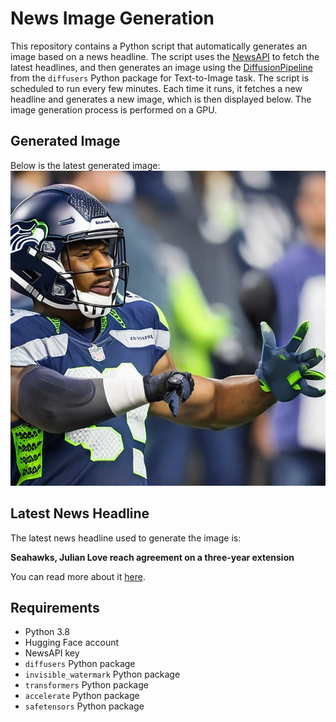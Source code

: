 # News Image Generation
This repository contains a Python script that automatically generates an image based on a news headline. The script uses the [NewsAPI](https://newsapi.org/) to fetch the latest headlines, and then generates an image using the [DiffusionPipeline](https://github.com/huggingface/diffusers) from the `diffusers` Python package for Text-to-Image task.
The script is scheduled to run every few minutes. Each time it runs, it fetches a new headline and generates a new image, which is then displayed below. The image generation process is performed on a GPU.

## Generated Image
Below is the latest generated image:
![Generated Image](image.png)

## Latest News Headline
The latest news headline used to generate the image is:

**Seahawks, Julian Love reach agreement on a three-year extension**

You can read more about it [here](https://news.google.com/rss/articles/CBMiwgFBVV95cUxQQ2w4QmRUdl9BT3lvNEM3LXJ3dnFkVVVXR3EtX0l1djhpRzBPVl8zWC00RGVmOGh1YjVqRTV3LVpWRm91Q0czbTVjbVRsMDNwaXJxdEpNamZhcWF2aHNEUHgwbFNyQ0xRUXk1OW1FeTVmVVlGc2FQMzdkYkxmaGoxQ3owSS1IYzNYVmUtTTh4UDFXdGl1YmhCYUFOUk1KaTZIVXJMSjFZZ1RwbHM5OUhzcWdubS1CQnlOY0s4NFloRDVKQQ?oc=5).

## Requirements
- Python 3.8
- Hugging Face account
- NewsAPI key
- `diffusers` Python package
- `invisible_watermark` Python package
- `transformers` Python package
- `accelerate` Python package
- `safetensors` Python package
